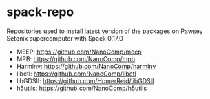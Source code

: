 # spack-repo
Repositories used to install latest version of the packages on Pawsey Setonix supercomputer with Spack 0.17.0
- MEEP: https://github.com/NanoComp/meep
- MPB: https://github.com/NanoComp/mpb
- Harminv: https://github.com/NanoComp/harminv
- libctl: https://github.com/NanoComp/libctl
- libGDSII: https://github.com/HomerReid/libGDSII
- h5utils: https://github.com/NanoComp/h5utils
